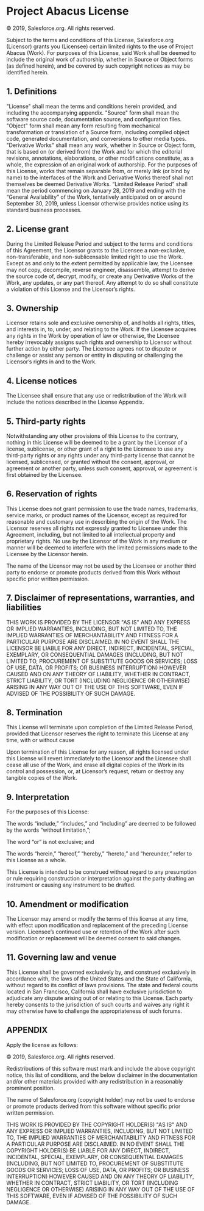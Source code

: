# Project Abacus License
© 2019, Salesforce.org. All rights reserved.

Subject to the terms and conditions of this License, Salesforce.org (Licensor) grants you (Licensee) certain limited rights to the use of Project Abacus (Work). For purposes of this License, said Work shall be deemed to include the original work of authorship, whether in Source or Object forms (as defined herein), and be covered by such copyright notices as may be identified herein.

## 1. Definitions

"License" shall mean the terms and conditions herein provided, and including the accompanying appendix.
"Source" form shall mean the software source code, documentation source, and configuration files.
"Object" form shall mean any form resulting from mechanical transformation or translation of a Source form, including compiled object code, generated documentation, and conversions to other media types.
"Derivative Works" shall mean any work, whether in Source or Object form, that is based on (or derived from) the Work and for which the editorial revisions, annotations, elaborations, or other modifications constitute, as a whole, the expression of an original work of authorship. For the purposes of this License, works that remain separable from, or merely link (or bind by name) to the interfaces of the Work and Derivative Works thereof shall not themselves be deemed Derivative Works.
“Limited Release Period” shall mean the period commencing on January 28, 2019 and ending with the “General Availability” of the Work, tentatively anticipated on or around September 30, 2019, unless Licensor otherwise provides notice using its standard business processes. 

## 2. License grant

During the Limited Release Period and subject to the terms and conditions of this Agreement, the Licensor grants to the Licensee a non-exclusive, non-transferable, and non-sublicensable limited right to use the Work. Except as and only to the extent permitted by applicable law, the Licensee may not copy, decompile, reverse engineer, disassemble, attempt to derive the source code of, decrypt, modify, or create any Derivative Works of the Work, any updates, or any part thereof. Any attempt to do so shall constitute a violation of this License and the Licensor’s rights. 

## 3. Ownership

Licensor retains sole and exclusive ownership of, and holds all rights, titles, and interests in, to, under, and relating to the Work. If the Licensee acquires any rights in the Work by operation of law or otherwise, the Licensee hereby irrevocably assigns such rights and ownership to Licensor without further action by either party. The Licensee agrees not to dispute or challenge or assist any person or entity in disputing or challenging the Licensor’s rights in and to the Work. 

## 4. License notices

The Licensee shall ensure that any use or redistribution of the Work will include the notices described in the License Appendix. 

## 5. Third-party rights

Notwithstanding any other provisions of this License to the contrary, nothing in this License will be deemed to be a grant  by the Licensor of a license, sublicense, or other grant of a right to the Licensee to use any third-party rights or any rights under any third-party license that cannot be licensed, sublicensed, or granted without the consent, approval, or agreement or another party, unless such consent, approval, or agreement is first obtained by the Licensee. 

## 6. Reservation of rights

This License does not grant permission to use the trade names, trademarks, service marks, or product names of the Licensor, except as required for reasonable and customary use in describing the origin of the Work. The Licensor reserves all rights not expressly granted to Licensee under this Agreement, including, but not limited to all intellectual property and proprietary rights. No use by the Licensor of the Work in any medium or manner will be deemed to interfere with the limited permissions made to the Licensee by the Licensor herein. 

The name of the Licensor may not be used by the Licensee or another third party to endorse or promote products derived from this Work without specific prior written permission. 

## 7. Disclaimer of representations, warranties, and liabilities

THIS WORK IS PROVIDED BY THE LICENSOR "AS IS" AND ANY EXPRESS OR IMPLIED WARRANTIES, INCLUDING, BUT NOT LIMITED TO, THE IMPLIED WARRANTIES OF MERCHANTABILITY AND FITNESS FOR A PARTICULAR PURPOSE ARE DISCLAIMED. IN NO EVENT SHALL THE LICENSOR BE LIABLE FOR ANY DIRECT, INDIRECT, INCIDENTAL, SPECIAL, EXEMPLARY, OR CONSEQUENTIAL DAMAGES (INCLUDING, BUT NOT LIMITED TO, PROCUREMENT OF SUBSTITUTE GOODS OR SERVICES; LOSS OF USE, DATA, OR PROFITS; OR BUSINESS INTERRUPTION) HOWEVER CAUSED AND ON ANY THEORY OF LIABILITY, WHETHER IN CONTRACT, STRICT LIABILITY, OR TORT (INCLUDING NEGLIGENCE OR OTHERWISE) ARISING IN ANY WAY OUT OF THE USE OF THIS SOFTWARE, EVEN IF ADVISED OF THE POSSIBILITY OF SUCH DAMAGE.

## 8. Termination

This License will terminate upon completion of the Limited Release Period, provided that Licensor reserves the right to terminate this License at any time, with or without cause

Upon termination of this License for any reason, all rights licensed under this License will revert immediately to the Licensor and the Licensee shall cease all use of the Work, and erase all digital copies of the Work in its control and possession, or, at Licensor’s request, return or destroy any tangible copies of the Work. 

## 9. Interpretation

For the purposes of this License:

The words “include,” “includes,” and “including” are deemed to be followed by the words “without limitation,”;

The word “or” is not exclusive; and

The words “herein,” “hereof,” “hereby,” “hereto,” and “hereunder,” refer to this License as a whole. 

This License is intended to be construed without regard to any presumption or rule requiring construction or interpretation against the party drafting an instrument or causing any instrument to be drafted. 

## 10. Amendment or modification 

The Licensor may amend or modify the terms of this license at any time, with effect upon modification and replacement of the preceding License version. Licensee’s continued use or retention of the Work after such modification or replacement will be deemed consent to said changes.

## 11. Governing law and venue

This License shall be governed exclusively by, and construed exclusively in accordance with, the laws of the United States and the State of California, without regard to its conflict of laws provisions. The state and federal courts located in San Francisco, California shall have exclusive jurisdiction to adjudicate any dispute arising out of or relating to this License.  Each party hereby consents to the jurisdiction of such courts and waives any right it may otherwise have to challenge the appropriateness of such forums. 

## APPENDIX

Apply the license as follows:

© 2019, Salesforce.org. All rights reserved.

Redistributions of this software must mark and include the above copyright notice, this list of conditions, and the below disclaimer in the documentation and/or other materials provided with any redistribution in a reasonably prominent position. 

The name of Salesforce.org (copyright holder) may not be used to endorse or promote products derived from this software without specific prior written permission. 

THIS WORK IS PROVIDED BY THE COPYRIGHT HOLDER(S) "AS IS" AND ANY EXPRESS OR IMPLIED WARRANTIES, INCLUDING, BUT NOT LIMITED TO, THE IMPLIED WARRANTIES OF MERCHANTABILITY AND FITNESS FOR A PARTICULAR PURPOSE ARE DISCLAIMED. IN NO EVENT SHALL THE COPYRIGHT HOLDER(S) BE LIABLE FOR ANY DIRECT, INDIRECT, INCIDENTAL, SPECIAL, EXEMPLARY, OR CONSEQUENTIAL DAMAGES (INCLUDING, BUT NOT LIMITED TO, PROCUREMENT OF SUBSTITUTE GOODS OR SERVICES; LOSS OF USE, DATA, OR PROFITS; OR BUSINESS INTERRUPTION) HOWEVER CAUSED AND ON ANY THEORY OF LIABILITY, WHETHER IN CONTRACT, STRICT LIABILITY, OR TORT (INCLUDING NEGLIGENCE OR OTHERWISE) ARISING IN ANY WAY OUT OF THE USE OF THIS SOFTWARE, EVEN IF ADVISED OF THE POSSIBILITY OF SUCH DAMAGE.

